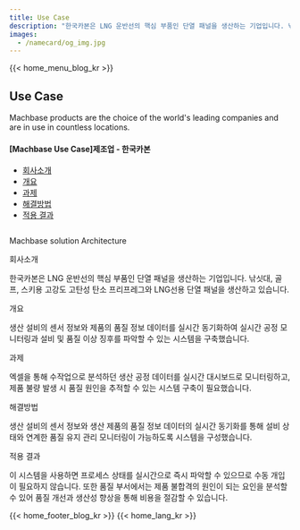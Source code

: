 ```yaml
---
title: Use Case
description: "한국카본은 LNG 운반선의 핵심 부품인 단열 패널을 생산하는 기업입니다. 낚싯대, 골프, 스키용 고강도 고탄성 탄소 프리프레그와 LNG선용 단열 패널을 생산하고 있습니다."
images:
  - /namecard/og_img.jpg
---
```


<head>
  <meta charset="UTF-8" />
  <meta name="viewport" content="width=device-width, initial-scale=1.0" />
  <link rel="stylesheet" type="text/css" href="../../css/common.css" />
  <link rel="stylesheet" type="text/css" href="../../css/style.css" />
</head>
{{< home_menu_blog_kr >}}
<section class="usecase_section0">
  <div>
    <h2 class="sub_page_title">Use Case</h2>
    <p class="sub_page_titletext">
      Machbase products are the choice of the world's leading companies and are
      in use in countless locations.
    </p>
  </div>
</section>
<section>
  <div class="tech-inner">
    <section>
      <div class="tech-inner">
        <h4 class="blog-title">[Machbase Use Case]제조업 - 한국카본</h4>
        <ul class="tech-list-ul">
          <a href="#anchor1">
            <li class="tech-list-li" id="tech-list-li">회사소개</li></a
          >
          <a href="#anchor2">
            <li class="tech-list-li" id="tech-list-li">개요</li></a
          >
          <a href="#anchor3">
            <li class="tech-list-li" id="tech-list-li">과제</li>
          </a>
          <a href="#anchor4">
            <li class="tech-list-li" id="tech-list-li">해결방법</li></a
          >
          <a href="#anchor5">
            <li class="tech-list-li" id="tech-list-li">적용 결과</li>
          </a>
        </ul>
        <div class="tech-contents">
          <div>
            <div class="tech-img-wrap">
              <img
                class="tech-img"
                src="../../img/usecase_hankukcarborn.png"
                alt=""
              />
            </div>
            <p class="tech-contents-link-text">
              Machbase solution Architecture
            </p>
            <p class="tech-title" id="anchor1">회사소개</p>
            <p class="tech-contents-text">
              한국카본은 LNG 운반선의 핵심 부품인 단열 패널을 생산하는
              기업입니다. 낚싯대, 골프, 스키용 고강도 고탄성 탄소 프리프레그와
              LNG선용 단열 패널을 생산하고 있습니다.
            </p>
            <p class="tech-title" id="anchor2">개요</p>
            <p class="tech-contents-text">
              생산 설비의 센서 정보와 제품의 품질 정보 데이터를 실시간
              동기화하여 실시간 공정 모니터링과 설비 및 품질 이상 징후를 파악할
              수 있는 시스템을 구축했습니다.
            </p>
            <p class="tech-title" id="anchor3">과제</p>
            <p class="tech-contents-text">
              엑셀을 통해 수작업으로 분석하던 생산 공정 데이터를 실시간
              대시보드로 모니터링하고, 제품 불량 발생 시 품질 원인을 추적할 수
              있는 시스템 구축이 필요했습니다.
            </p>
            <p class="tech-title" id="anchor4">해결방법</p>
            <p class="tech-contents-text">
              생산 설비의 센서 정보와 생산 제품의 품질 정보 데이터의 실시간
              동기화를 통해 설비 상태와 연계한 품질 유지 관리 모니터링이
              가능하도록 시스템을 구성했습니다.
            </p>
            <p class="tech-title" id="anchor5">적용 결과</p>
            <p class="tech-contents-text">
              이 시스템을 사용하면 프로세스 상태를 실시간으로 즉시 파악할 수
              있으므로 수동 개입이 필요하지 않습니다. 또한 품질 부서에서는 제품
              불합격의 원인이 되는 요인을 분석할 수 있어 품질 개선과 생산성
              향상을 통해 비용을 절감할 수 있습니다.
            </p>
          </div>
        </div>
      </div>
    </section>
  </div>
</section>
{{< home_footer_blog_kr >}}
{{< home_lang_kr >}}
